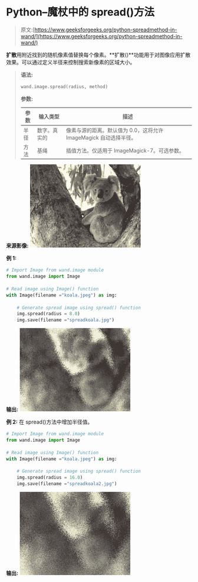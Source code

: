 # Python–魔杖中的 spread()方法

> 原文:[https://www.geeksforgeeks.org/python-spreadmethod-in-wand/](https://www.geeksforgeeks.org/python-spreadmethod-in-wand/)

**扩散**用附近找到的随机像素值替换每个像素。**扩散()**功能用于对图像应用扩散效果。可以通过定义半径来控制搜索新像素的区域大小。

> **语法:**
> 
> ```py
> wand.image.spread(radius, method)
> 
> ```
> 
> **参数:**
> 
> | 参数 | 输入类型 | 描述 |
> | --- | --- | --- |
> | 半径 | 数字。真实的 | 像素与源的距离。默认值为 0.0，这将允许 ImageMagick 自动选择半径。 |
> | 方法 | 基绳 | 插值方法。仅适用于 ImageMagick-7。可选参数。 |

**来源影像:**
![](img/379843214f773be60d93005bc813b0f8.png)

**例 1:**

```py
# Import Image from wand.image module
from wand.image import Image

# Read image using Image() function
with Image(filename ="koala.jpeg") as img:

    # Generate spread image using spread() function
    img.spread(radius = 8.0)
    img.save(filename ="spreadkoala.jpg")
```

**输出:**
![](img/2ca1a10b8962b534d55a21e9680671ec.png)

**例 2:** 在 spread()方法中增加半径值。

```py
# Import Image from wand.image module
from wand.image import Image

# Read image using Image() function
with Image(filename ="koala.jpeg") as img:

    # Generate spread image using spread() function
    img.spread(radius = 16.0)
    img.save(filename ="spreadkoala2.jpg")
```

**输出:**
![](img/0cb1ebef54763d6d209936ee24ffacfe.png)
